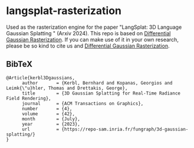 # langsplat-rasterization

Used as the rasterization engine for the paper "LangSplat: 3D Language Gaussian Splatting " (Arxiv 2024). This repo is based on [Differential Gaussian Rasterization](https://github.com/graphdeco-inria/diff-gaussian-rasterization). If you can make use of it in your own research, please be so kind to cite us and [Differential Gaussian Rasterization](https://github.com/graphdeco-inria/diff-gaussian-rasterization).



<section class="section" id="BibTeX">
  <div class="container is-max-desktop content">
    <h2 class="title">BibTeX</h2>
    <pre><code>@Article{kerbl3Dgaussians,
      author       = {Kerbl, Bernhard and Kopanas, Georgios and Leimk{\"u}hler, Thomas and Drettakis, George},
      title        = {3D Gaussian Splatting for Real-Time Radiance Field Rendering},
      journal      = {ACM Transactions on Graphics},
      number       = {4},
      volume       = {42},
      month        = {July},
      year         = {2023},
      url          = {https://repo-sam.inria.fr/fungraph/3d-gaussian-splatting/}
}</code></pre>
  </div>
</section>